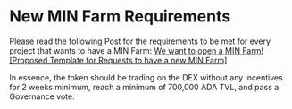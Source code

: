 # New MIN Farm Requirements

Please read the following Post for the requirements to be met for every project that wants to have a MIN Farm: [We want to open a MIN Farm! \[Proposed Template for Requests to have a new MIN Farm\]](https://forum.minswap.org/t/we-want-to-open-a-min-farm-proposed-template-for-requests-to-have-a-new-min-farm/1008)

In essence, the token should be trading on the DEX without any incentives for 2 weeks minimum, reach a minimum of 700,000 ADA TVL, and pass a Governance vote.&#x20;
